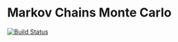# Markov Chains Monte Carlo
[![Build Status](https://travis-ci.com/GrzegorzMika/Markov-Chains-Monte-Carlo.svg?branch=master)](https://travis-ci.com/GrzegorzMika/Markov-Chains-Monte-Carlo)
